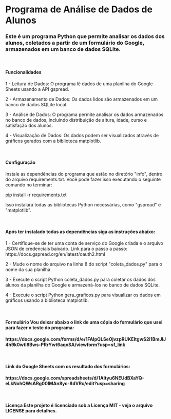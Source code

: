 <h1> Programa de Análise de Dados de Alunos </h1>
<h3> Este é um programa Python que permite analisar os dados dos alunos, coletados a partir de um formulário do Google, armazenados em um banco de dados SQLite.</h3>  
<br> 
<h4> Funcionalidades </h4> 
<p>1 - Leitura de Dados: O programa lê dados de uma planilha do Google Sheets usando a API gspread. </p>
<p>2 - Armazenamento de Dados: Os dados lidos são armazenados em um banco de dados SQLite local. </p>
<p>3 - Análise de Dados: O programa permite analisar os dados armazenados no banco de dados, incluindo distribuição de altura, idade, curso e satisfação dos alunos. </p>
<p>4 - Visualização de Dados: Os dados podem ser visualizados através de gráficos gerados com a biblioteca matplotlib.</p>
<br> 
<h4> Configuração</h4>  
<p>Instale as dependências do programa que estão no diretório "info", dentro do arquivo requirements.txt. Você pode fazer isso executando o seguinte comando no terminar: </p>
<p>pip install -r requirements.txt </p>
<p>Isso instalará todas as bibliotecas Python necessárias, como "gspread" e "matplotlib".</p>
<br>
<h4>Após ter instalado todas as dependências siga as instruções abaixo:</h4>
<p>1 - Certifique-se de ter uma conta de serviço do Google criada e o arquivo JSON de credenciais baixado. Link para o passo a passo: https://docs.gspread.org/en/latest/oauth2.html </p>
<p>2 - Mude o nome do arquivo na linha 8 do script "coleta_dados.py" para o nome da sua planilha </p>
<p>3 - Execute o script Python coleta_dados.py para coletar os dados dos alunos da planilha do Google e armazená-los no banco de dados SQLite. </p>
<p>4 - Execute o script Python gera_graficos.py para visualizar os dados em gráficos usando a biblioteca matplotlib.</p>
<br>
<h4> Formulário Vou deixar abaixo o link de uma cópia do formulário que usei para fazer o teste do programa:<h4> 
<p>https://docs.google.com/forms/d/e/1FAIpQLSeOjvzpRUKEItgwS2i1BmJlJ4h9k0wtl8Bws-PRrYwt6aqoSA/viewform?usp=sf_link </p>
<br>
<h4>Link do Google Sheets com os resultado dos formulários:<h4>
<p>https://docs.google.com/spreadsheets/d/1Altyu6NEUdBXaYQ-eLkNohQWsARg00lMAn8yc-8dVRc/edit?usp=sharing</p>
<br> 
<h4>Licença Este projeto é licenciado sob a Licença MIT - veja o arquivo LICENSE para detalhes.</h4>
